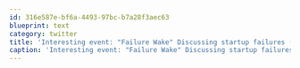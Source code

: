 ```yaml
---
id: 316e587e-bf6a-4493-97bc-b7a28f3aec63
blueprint: text
category: twitter
title: 'Interesting event: "Failure Wake" Discussing startup failures (specific to #SocEnt) eventbrite.ca/event/79521781…'
caption: 'Interesting event: "Failure Wake" Discussing startup failures (specific to <span class="hashtag hashtag_local">#<a href="http://tweettemp.darylchymko.ca/?tag=socent">SocEnt</a>) <a href="http://www.eventbrite.ca/event/7952178179/efbnen" title="http://www.eventbrite.ca/event/7952178179/efbnen" class="link link_untco">eventbrite.ca/event/79521781…</a>'
---
```

